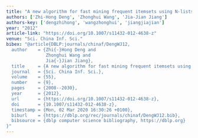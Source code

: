 ```yaml
---
title: "A new algorithm for fast mining frequent itemsets using N-lists"
authors: ['Zhi-Hong Deng', 'Zhonghui Wang', 'Jia-Jian Jiang']
authors-key: ['dengzhihong', 'wangzhonghui', 'jiangjiajian']
year: "2012"
article-link: "https://doi.org/10.1007/s11432-012-4638-z"
venue: "Sci. China Inf. Sci."
bibex: "@article{DBLP:journals/chinaf/DengWJ12,
  author    = {Zhi{-}Hong Deng and
               Zhonghui Wang and
               Jia{-}Jian Jiang},
  title     = {A new algorithm for fast mining frequent itemsets using N-lists},
  journal   = {Sci. China Inf. Sci.},
  volume    = {55},
  number    = {9},
  pages     = {2008--2030},
  year      = {2012},
  url       = {https://doi.org/10.1007/s11432-012-4638-z},
  doi       = {10.1007/s11432-012-4638-z},
  timestamp = {Mon, 02 Mar 2020 16:30:26 +0100},
  biburl    = {https://dblp.org/rec/journals/chinaf/DengWJ12.bib},
  bibsource = {dblp computer science bibliography, https://dblp.org}
}"
---
```

